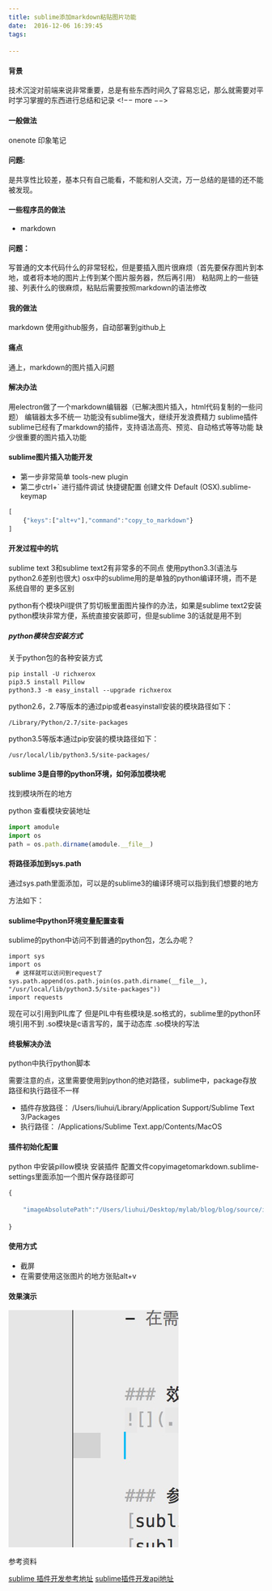 ```yaml
---
title: sublime添加markdown粘贴图片功能
date:  2016-12-06 16:39:45
tags:

---
```


#### 背景
技术沉淀对前端来说非常重要，总是有些东西时间久了容易忘记，那么就需要对平时学习掌握的东西进行总结和记录
<!−− more −−>
#### 一般做法

onenote
印象笔记

#### 问题:

是共享性比较差，基本只有自己能看，不能和别人交流，万一总结的是错的还不能被发现。

#### 一些程序员的做法
- markdown

#### 问题：

写普通的文本代码什么的非常轻松，但是要插入图片很麻烦（首先要保存图片到本地，或者将本地的图片上传到某个图片服务器，然后再引用）
粘贴网上的一些链接、列表什么的很麻烦，粘贴后需要按照markdown的语法修改

#### 我的做法

markdown
使用github服务，自动部署到github上

#### 痛点

通上，markdown的图片插入问题

#### 解决办法

用electron做了一个markdown编辑器（已解决图片插入，html代码复制的一些问题）
编辑器太多不统一
功能没有sublime强大，继续开发浪费精力
sublime插件
sublime已经有了markdown的插件，支持语法高亮、预览、自动格式等等功能
缺少很重要的图片插入功能

#### sublime图片插入功能开发

- 第一步非常简单
tools-new plugin
- 第二步ctrl+` 进行插件调试
快捷键配置
创建文件 Default (OSX).sublime-keymap
``` js
[
    {"keys":["alt+v"],"command":"copy_to_markdown"}
]
```

#### 开发过程中的坑

sublime text 3和sublime text2有非常多的不同点
使用python3.3(语法与python2.6差别也很大)
osx中的sublime用的是单独的python编译环境，而不是系统自带的
更多区别

python有个模块Pil提供了剪切板里面图片操作的办法，如果是sublime text2安装python模块非常方便，系统直接安装即可，但是sublime 3的话就是用不到

##### python模块包安装方式

关于python包的各种安装方式

``` shell
pip install -U richxerox
pip3.5 install Pillow
python3.3 -m easy_install --upgrade richxerox
```

python2.6，2.7等版本的通过pip或者easyinstall安装的模块路径如下：
```
/Library/Python/2.7/site-packages
```

python3.5等版本通过pip安装的模块路径如下：
```
/usr/local/lib/python3.5/site-packages/
```

#### sublime 3是自带的python环境，如何添加模块呢

找到模块所在的地方

python 查看模块安装地址

``` js
import amodule
import os
path = os.path.dirname(amodule.__file__)
```

#### 将路径添加到sys.path

通过sys.path里面添加，可以是的sublime3的编译环境可以指到我们想要的地方

方法如下：

#### sublime中python环境变量配置查看

sublime的python中访问不到普通的python包，怎么办呢？

``` 
import sys 
import os
  # 这样就可以访问到request了
sys.path.append(os.path.join(os.path.dirname(__file__), "/usr/local/lib/python3.5/site-packages"))
import requests
```

现在可以引用到PIL库了
但是PIL中有些模块是.so格式的，sublime里的python环境引用不到
.so模块是c语言写的，属于动态库
.so模块的写法

#### 终极解决办法

python中执行python脚本

需要注意的点，这里需要使用到python的绝对路径，sublime中，package存放路径和执行路径不一样

- 插件存放路径：
/Users/liuhui/Library/Application Support/Sublime Text 3/Packages
- 执行路径：
/Applications/Sublime Text.app/Contents/MacOS
#### 插件初始化配置

python 中安装pillow模块
安装插件
配置文件copyimagetomarkdown.sublime-settings里面添加一个图片保存路径即可
``` js
{
    
    "imageAbsolutePath":"/Users/liuhui/Desktop/mylab/blog/blog/source/images/test"
    
}
```

#### 使用方式

- 截屏
- 在需要使用这张图片的地方张贴alt+v

#### 效果演示
![img](/images/test/17.mdilxJcp3n.png)


参考资料


[sublime 插件开发参考地址](https://www.sublimetext.com/docs/3/index.html)
[sublime插件开发api地址](https://www.sublimetext.com/docs/3/api_reference.html#sublime)

